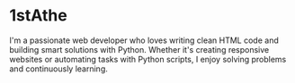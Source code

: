 # 1stAthe
I'm a passionate web developer who loves writing clean HTML code and building smart solutions with Python. Whether it's creating responsive websites or automating tasks with Python scripts, I enjoy solving problems and continuously learning.
